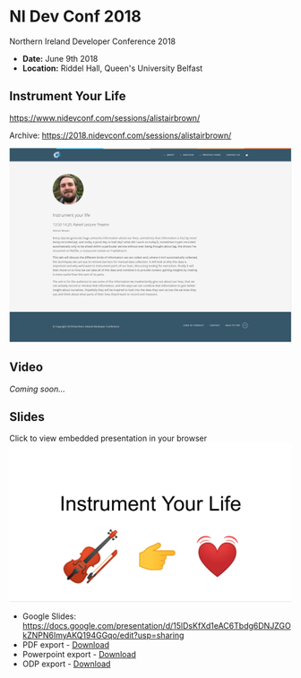 # NI Dev Conf 2018

Northern Ireland Developer Conference 2018

 - __Date:__ June 9th 2018
 - __Location:__ Riddel Hall, Queen's University Belfast

## Instrument Your Life

https://www.nidevconf.com/sessions/alistairbrown/

Archive: https://2018.nidevconf.com/sessions/alistairbrown/

![Conference website screenshot](./conference-screenshot.png)

## Video

_Coming soon..._

## Slides

Click to view embedded presentation in your browser
[![Presentation title slide](./presentation-title-slide.png)](https://docs.google.com/presentation/d/e/2PACX-1vSFMqL53w5wv334Hm9mYk_9rY93g-R1CSuyszXXr4iZUdF3g2XBlttbxL7NoVga1f1Lm7d7hYdWvl2_/embed?start=false&amp;loop=false&amp;delayms=3000)

 - Google Slides: https://docs.google.com/presentation/d/15lDsKfXd1eAC6Tbdg6DNJZGOkZNPN6ImyAKQ194GGqo/edit?usp=sharing
 - PDF export - [Download](./insrument-your-life.png)
 - Powerpoint export - [Download](./insrument-your-life.pptx)
 - ODP export - [Download](./insrument-your-life.odp)
